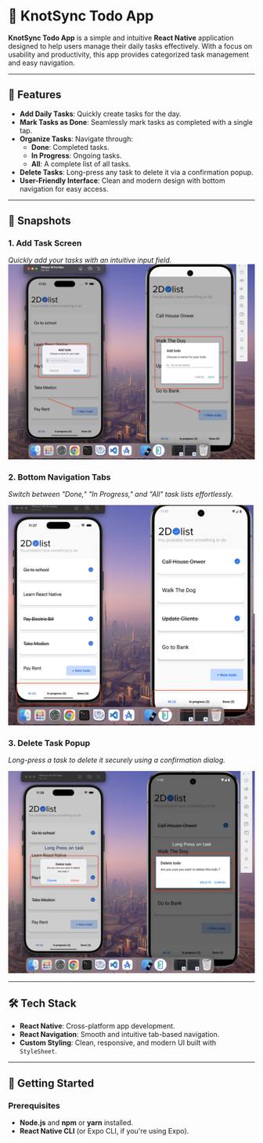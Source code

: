 # 📝 KnotSync Todo App

**KnotSync Todo App** is a simple and intuitive **React Native** application designed to help users manage their daily tasks effectively. With a focus on usability and productivity, this app provides categorized task management and easy navigation.

---

## 🚀 Features

- **Add Daily Tasks**: Quickly create tasks for the day.  
- **Mark Tasks as Done**: Seamlessly mark tasks as completed with a single tap.  
- **Organize Tasks**: Navigate through:
  - **Done**: Completed tasks.
  - **In Progress**: Ongoing tasks.
  - **All**: A complete list of all tasks.
- **Delete Tasks**: Long-press any task to delete it via a confirmation popup.  
- **User-Friendly Interface**: Clean and modern design with bottom navigation for easy access.

---

## 📸 Snapshots

### 1. Add Task Screen
_Quickly add your tasks with an intuitive input field._
![Add Task](./Snapshort/Add-Task.png)

### 2. Bottom Navigation Tabs
_Switch between "Done," "In Progress," and "All" task lists effortlessly._

![Bottom Tabs](./Snapshort/Bottom-Tabs.png)

### 3. Delete Task Popup
_Long-press a task to delete it securely using a confirmation dialog._

![Delete Task Popup](./Snapshort/Delete-Task.png)

---

## 🛠 Tech Stack

- **React Native**: Cross-platform app development.
- **React Navigation**: Smooth and intuitive tab-based navigation.
- **Custom Styling**: Clean, responsive, and modern UI built with `StyleSheet`.

---

## 🌟 Getting Started

### Prerequisites
- **Node.js** and **npm** or **yarn** installed.
- **React Native CLI** (or Expo CLI, if you're using Expo).


